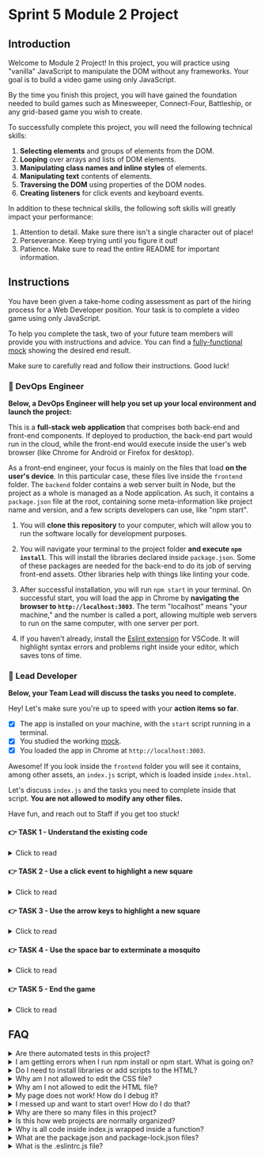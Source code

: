 # Sprint 5 Module 2 Project

## Introduction

Welcome to Module 2 Project! In this project, you will practice using "vanilla" JavaScript to manipulate the DOM without any frameworks. Your goal is to build a video game using only JavaScript.

By the time you finish this project, you will have gained the foundation needed to build games such as Minesweeper, Connect-Four, Battleship, or any grid-based game you wish to create.

To successfully complete this project, you will need the following technical skills:

1. **Selecting elements** and groups of elements from the DOM.
1. **Looping** over arrays and lists of DOM elements.
1. **Manipulating class names and inline styles** of elements.
1. **Manipulating text** contents of elements.
1. **Traversing the DOM** using properties of the DOM nodes.
1. **Creating listeners** for click events and keyboard events.

In addition to these technical skills, the following soft skills will greatly impact your performance:

1. Attention to detail. Make sure there isn't a single character out of place!
1. Perseverance. Keep trying until you figure it out!
1. Patience. Make sure to read the entire README for important information.

## Instructions

You have been given a take-home coding assessment as part of the hiring process for a Web Developer position. Your task is to complete a video game using only JavaScript.

To help you complete the task, two of your future team members will provide you with instructions and advice. You can find a [fully-functional mock](https://bloominstituteoftechnology.github.io/W_U2_S5M2_module_project/) showing the desired end result.

Make sure to carefully read and follow their instructions. Good luck!

### 💾 DevOps Engineer

**Below, a DevOps Engineer will help you set up your local environment and launch the project:**

This is a **full-stack web application** that comprises both back-end and front-end components. If deployed to production, the back-end part would run in the cloud, while the front-end would execute inside the user's web browser (like Chrome for Android or Firefox for desktop).

As a front-end engineer, your focus is mainly on the files that load **on the user's device**. In this particular case, these files live inside the `frontend` folder. The `backend` folder contains a web server built in Node, but the project as a whole is managed as a Node application. As such, it contains a `package.json` file at the root, containing some meta-information like project name and version, and a few scripts developers can use, like "npm start".

1. You will **clone this repository** to your computer, which will allow you to run the software locally for development purposes.

1. You will navigate your terminal to the project folder **and execute `npm install`**. This will install the libraries declared inside `package.json`. Some of these packages are needed for the back-end to do its job of serving front-end assets. Other libraries help with things like linting your code.

1. After successful installation, you will run `npm start` in your terminal. On successful start, you will load the app in Chrome by **navigating the browser to `http://localhost:3003`**. The term "localhost" means "your machine," and the number is called a port, allowing multiple web servers to run on the same computer, with one server per port.

1. If you haven't already, install the [Eslint extension](https://marketplace.visualstudio.com/items?itemName=dbaeumer.vscode-eslint) for VSCode. It will highlight syntax errors and problems right inside your editor, which saves tons of time.

### 🥷 Lead Developer

**Below, your Team Lead will discuss the tasks you need to complete.**

Hey! Let's make sure you're up to speed with your **action items so far**.

- [x] The app is installed on your machine, with the `start` script running in a terminal.
- [x] You studied the working [mock](https://bloominstituteoftechnology.github.io/W_U2_S5M2_module_project/).
- [x] You loaded the app in Chrome at `http://localhost:3003`.

Awesome! If you look inside the `frontend` folder you will see it contains, among other assets, an `index.js` script, which is loaded inside `index.html`.

Let's discuss `index.js` and the tasks you need to complete inside that script. **You are not allowed to modify any other files.**

Have fun, and reach out to Staff if you get too stuck!

#### 👉 TASK 1 - Understand the existing code

<details>
  <summary>Click to read</summary>

  ---

Read the whole script, line by line! If you don't understand the existing code, it will be very difficult to work on it.

Use a `console.log` if you have any doubts about what kind of value a particular variable holds. Research any syntax that looks foreign. Read the comments carefully!

**In its current state, the script is performing the following DOM manipulations:**

1. Setting up a footer dynamically so that the year number is always correct.
1. Populating the `div#grid` with five children `div.row`.
1. Populating each `div.row` with five children `div.square`.
1. Adding a class name of `targeted` to one of the squares to highlight it.
1. Building a helper function to get five random indices in the range 0-24 inclusive.
1. Populating 5 random squares, using the indices above, with live mosquitoes.

**The script also declares several useful variables and helpers:**

1. A `startTime` variable and a `getTimeElapsed` function to create the Game Over message.
1. A `getAllSquares` helper function to grab all the `div.square` elements from the DOM.
1. A `keys` dictionary of the keyboard's keys used in the game. Keyboard events will contain which key was pressed.

  ---

</details>

#### 👉 TASK 2 - Use a click event to highlight a new square

<details>
  <summary>Click to read</summary>

  ---

You will have noticed by playing with the mock that clicking on the highlighted square has no effect, and clicking on a non-highlighted square removes the highlighting from the old square and applies it to the new one.

The highlighting is controlled by an extra class name on `div.square`. When clicking on a new square, the class name must be removed from the old square, or from _all_ squares for a more "brute-force" approach, and added to the clicked square.

You will find the event listener function already scaffolded in its proper place; all you have to do is implement it!

  ---

</details>

#### 👉 TASK 3 - Use the arrow keys to highlight a new square

<details>
  <summary>Click to read</summary>

  ---

You will have noticed by playing with the mock that the arrow keys can be used to target a new square.

Note that we mustn't fall out of the bounds of the grid: clicking the "up" arrow when the target is already at the top row should have no effect, and so on.

Once again, the event listener function is already scaffolded. It's up to you to make it work! Here are a few pointers and hints:

1. You can find out which key was pressed by inspecting the event's `key` property and comparing it against the `keys` dictionary at the top of the script.

1. You can determine which square is currently targeted by searching for the `div.square` element that [contains](https://developer.mozilla.org/en-US/docs/Web/API/Element/classList) the class name responsible for highlighting.

1. To make your work easier, you should take advantage of the following properties of DOM elements:

   - `.children` gives you the list of squares inside a row element.
   - `.parentElement` gives you the row containing a particular square element.
   - `.previousElementSibling` gives you the preceding square or row, if any.
   - `.nextElementSibling` gives you the following square or row, if any.
   - `.nextElementSibling` gives you the following square or row, if any.
   - `.firstChild` gives you the mosquito inside a square, if any.

1. These properties can be chained together to easily traverse the DOM. For example: `square.parentElement.children[2].classList.add('a-cousin-of-square')`.

1. Pseudo code for "up" (SPOILER ALERT ❗):

```js
// If the key is the up key:
//   The current square is the square with the class name that enables highlighting
//   If the parent of the current square (row x) has a sibling element before it (row y):
//     Get the index `i` of the current square within row x
//     Remove the class name that enables highlighting from the current square
//     Apply the class name to the square within row y at index `i`
```

  ---

</details>

#### 👉 TASK 4 - Use the space bar to exterminate a mosquito

<details>
  <summary>Click to read</summary>

  ---

You will have noticed by playing with the mock that the space bar is used to squash a targeted mosquito.

Note that hitting the space bar while on an empty square or on a square holding a dead mosquito has no effect.

If the square contains a live mosquito, you must [edit a data attribute](https://developer.mozilla.org/en-US/docs/Web/API/Element/classList) on the mosquito to mark it as dead (inspect the DOM in the mock to see the data attribute on the mosquito).

The data attribute is how you determine whether a given mosquito is dead or alive. Data attributes allow us to store string information inside DOM elements that is not meant to be rendered.

After marking the mosquito as dead, you must change the background color of the square to red using an inline style. Once the background is red, it remains red.

  ---

</details>

#### 👉 TASK 5 - End the game

<details>
  <summary>Click to read</summary>

  ---

Once the player exterminates all mosquitoes, there are some changes in the DOM that require additional logic within our "space bar" code.

Whenever you squash a mosquito, use `querySelectorAll` to find out how many _live_ mosquitoes remain. Game over is determined by all mosquitoes being dead as per their data attribute. You can elements select by their data attribute [using an attribute selector](https://css-tricks.com/almanac/selectors/a/attribute/).

One change you need to implement on game's end is that the text of `p.info` is updated to `Extermination completed in <time elapsed> seconds!`. You can use the helper function at the top of the script to determine the time elapsed since the script was loaded.

The other change is the appearance of a Restart button inside `header h2`. This button allows the player to restart the game by forcibly reloading the page within a click listener.

If you are unsure about how to force a browser window reload using JavaScript, you can ask ChatGPT by saying **"How can I force a browser window reload using JavaScript?"**, or you can search on Google using the query **"force page reload with javascript site:stackoverflow.com"**.

For extra practice, instead of reloading the browser, you can utilize your DOM manipulation skills to reset the DOM and reposition the mosquitoes.

It would be a nice touch to move the focus of the window to the Restart button upon Game Over, for easier restarting, but this is optional.

  ---

</details>

## FAQ

<details>
  <summary>Are there automated tests in this project?</summary>

No. All testing will be manual testing, performed by the developer - you! Make sure the app behaves just like the mock. In a real team, the QA specialist or the Product Designer will easily spot the differences between the design and the implementation.

</details>

<details>
  <summary>I am getting errors when I run npm install or npm start. What is going on?</summary>

This project requires Node correctly installed on your computer in order to work. Your learning materials should have covered installation of Node. Sometimes Node can be installed but mis-configured. You can try executing `npm run fixit` (check `package.json` to see what this does), but if Node errors are recurrent, it indicates something is wrong with your machine or configuration, in which case you should request assistance from Staff.

</details>

<details>
  <summary>Do I need to install libraries or add scripts to the HTML?</summary>

No. Everything you need should be installed already.

</details>

<details>
  <summary>Why am I not allowed to edit the CSS file?</summary>

The CSS is the domain of a different team, and in this particular project we're not supposed to touch it. Do not use inline styles to get around this limitation! It will only make the CSS team angry. And believe us, you want CSS specialists happy because they can write CSS twenty times faster than you.

</details>

<details>
  <summary>Why am I not allowed to edit the HTML file?</summary>

This particular part of the product is a Single Page Application, so the HTML is mostly empty and the page is generated automatically using JavaScript. Building a large grid using only HTML would be extremely tedious!

</details>

<details>
  <summary>My page does not work! How do I debug it?</summary>

Save your changes, and reload the site in Chrome. If you have a syntax problem in your code, the app will print error messages in the Console. Focus on the first message. Place console logs right before the crash site (errors usually inform of the line number where the problem is originating) and see if your variables contain the data you think they do. If there are no errors but the page is not doing what it's supposed to, the debugging technique is similar: put console logs to ensure that the code you are working on is actually executing, and to check that all variables in the area hold the correct data.

</details>

<details>
  <summary>I messed up and want to start over! How do I do that?</summary>

**Do NOT delete your repository from GitHub!** Instead, commit _frequently_ as you work. Make a commit whenever you achieve _anything_ and the app isn't crashing in Chrome. This in practice creates restore points you can use should you wreak havoc with your app. If you find yourself in a mess, use `git reset --hard` to simply discard all changes to your code since your last commit. If you are dead-set on restarting the challenge from scratch, you can do this with Git as well, but it is advised that you request assistance from Staff.

</details>

<details>
  <summary>Why are there so many files in this project?</summary>

Although a small, "old-fashioned" website might be made of just HTML, CSS and JS files, these days we mostly manage projects with Node and its package manager, NPM. Node apps typically have a `package.json` file and several other configuration files placed at the root of the project. This project also includes automated tests and a web server, which adds a little bit of extra complexity and files.

</details>

<details>
  <summary>Is this how web projects are normally organized?</summary>

Web projects can be organized in a million ways, there aren't many standards. Some developers like the freedom, while others prefer to use opinionated frameworks, which can do a lot of magic but prescribe that folders and files be structured and named just so.

</details>

<details>
  <summary>Why is all code inside index.js wrapped inside a function?</summary>

This way we can easily import your code as a single function should we want to run it through automated tests.

</details>

<details>
  <summary>What are the package.json and package-lock.json files?</summary>

The `package.json` file contains meta-information about the project like its version number, scripts that the developer can execute, and a list of the dependencies that are downloaded when you execute `npm install`. There can be some wiggle room to allow newer versions of the dependencies to be installed, so the `package-lock.json` file, when present, makes sure the exact same versions of everything are used every time the project is installed from scratch.

</details>

<details>
  <summary>What is the .eslintrc.js file?</summary>

This file works in combination with the Eslint extension for VSCode to highlight syntax errors and problems in your code. By editing this file you can customize your linting rules.

</details>
